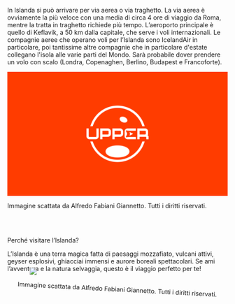 In Islanda si può arrivare per via aerea o via traghetto.
La via aerea è ovviamente la più veloce con una media di circa 4 ore di viaggio da Roma,
mentre la tratta in traghetto richiede più tempo.
L’aeroporto principale è quello di Keflavik, a 50 km dalla capitale, che serve i voli internazionali.
Le compagnie aeree che operano voli per l’Islanda sono IcelandAir in particolare, poi tantissime altre compagnie che
in particolare d'estate collegano l'isola alle varie parti del Mondo.
Sarà probabile dover prendere un volo con scalo (Londra, Copenaghen, Berlino, Budapest e Francoforte).


<div class="normal-img" style="display: flex; flex-direction: column; justify-content: center;">
<img src="_works/30-09-2023-upper/img/upper.png"/>
<p class="caption">Immagine scattata da Alfredo Fabiani Giannetto. Tutti i diritti riservati.</p>
</div>

<br>
<br>

<p class="sottotitolo">Perché visitare l’Islanda?</p>
L’Islanda è una terra magica fatta di paesaggi mozzafiato, vulcani attivi, geyser esplosivi, ghiacciai immensi e aurore boreali spettacolari. Se ami l’avventura e la natura selvaggia, questo è il viaggio perfetto per te!

<div class="custom-img" style="display: flex; flex-direction: column; justify-content: center; align-items: center; transform: rotate(3deg);">
<img style="width: 80%;" src="https://images.pexels.com/photos/1009136/pexels-photo-1009136.jpeg?auto=compress&cs=tinysrgb&w=1260&h=750&dpr=2"/>
<p class="caption">Immagine scattata da Alfredo Fabiani Giannetto. Tutti i diritti riservati.</p></div>
